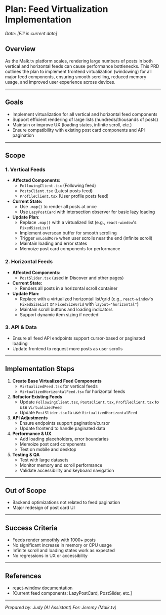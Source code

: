 # Plan: Feed Virtualization Implementation

*Date: [Fill in current date]*

## Overview

As the Malk.tv platform scales, rendering large numbers of posts in both vertical and horizontal feeds can cause performance bottlenecks. This PRD outlines the plan to implement frontend virtualization (windowing) for all major feed components, ensuring smooth scrolling, reduced memory usage, and improved user experience across devices.

---

## Goals
- Implement virtualization for all vertical and horizontal feed components
- Support efficient rendering of large lists (hundreds/thousands of posts)
- Maintain or improve UX (loading states, infinite scroll, etc.)
- Ensure compatibility with existing post card components and API pagination

---

## Scope

### 1. Vertical Feeds
- **Affected Components:**
  - `FollowingClient.tsx` (Following feed)
  - `PostsClient.tsx` (Latest posts feed)
  - `ProfileClient.tsx` (User profile posts feed)
- **Current State:**
  - Use `.map()` to render all posts at once
  - Use `LazyPostCard` with intersection observer for basic lazy loading
- **Update Plan:**
  - Replace `.map()` with a virtualized list (e.g., `react-window`'s `FixedSizeList`)
  - Implement overscan buffer for smooth scrolling
  - Trigger `onLoadMore` when user scrolls near the end (infinite scroll)
  - Maintain loading and error states
  - Memoize post card components for performance

### 2. Horizontal Feeds
- **Affected Components:**
  - `PostSlider.tsx` (used in Discover and other pages)
- **Current State:**
  - Renders all posts in a horizontal scroll container
- **Update Plan:**
  - Replace with a virtualized horizontal list/grid (e.g., `react-window`'s `FixedSizeList` or `FixedSizeGrid` with `layout="horizontal"`)
  - Maintain scroll buttons and loading indicators
  - Support dynamic item sizing if needed

### 3. API & Data
- Ensure all feed API endpoints support cursor-based or paginated loading
- Update frontend to request more posts as user scrolls

---

## Implementation Steps
1. **Create Base Virtualized Feed Components**
   - `VirtualizedFeed.tsx` for vertical feeds
   - `VirtualizedHorizontalFeed.tsx` for horizontal feeds
2. **Refactor Existing Feeds**
   - Update `FollowingClient.tsx`, `PostsClient.tsx`, `ProfileClient.tsx` to use `VirtualizedFeed`
   - Update `PostSlider.tsx` to use `VirtualizedHorizontalFeed`
3. **API Adjustments**
   - Ensure endpoints support pagination/cursor
   - Update frontend to handle paginated data
4. **Performance & UX**
   - Add loading placeholders, error boundaries
   - Memoize post card components
   - Test on mobile and desktop
5. **Testing & QA**
   - Test with large datasets
   - Monitor memory and scroll performance
   - Validate accessibility and keyboard navigation

---

## Out of Scope
- Backend optimizations not related to feed pagination
- Major redesign of post card UI

---

## Success Criteria
- Feeds render smoothly with 1000+ posts
- No significant increase in memory or CPU usage
- Infinite scroll and loading states work as expected
- No regressions in UX or accessibility

---

## References
- [react-window documentation](https://react-window.vercel.app/)
- [Current feed components: LazyPostCard, PostSlider, etc.]

---

*Prepared by: Judy (AI Assistant)*
*For: Jeremy (Malk.tv)* 